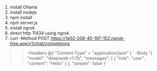 1. install Ollama
2. install nodejs
3. npm install
4. npm server.js
5. install ngrok
6. direct http 11434 using ngrok
7. curl -Method POST https://1e02-206-45-197-152.ngrok-free.app/v1/chat/completions `
>>   -Headers @{ "Content-Type" = "application/json" } `
>>   -Body '{ "model": "deepseek-r1:7b", "messages": [ { "role": "user", "content": "Hello" } ], "stream": false }'
